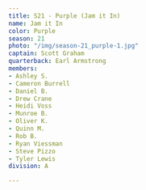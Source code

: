 ```yaml
---
title: S21 - Purple (Jam it In)
name: Jam it In
color: Purple
season: 21
photo: "/img/season-21_purple-1.jpg"
captain: Scott Graham
quarterback: Earl Armstrong
members:
- Ashley S.
- Cameron Burrell
- Daniel B.
- Drew Crane
- Heidi Voss
- Munroe B.
- Oliver K.
- Quinn M.
- Rob B.
- Ryan Viessman
- Steve Pizzo
- Tyler Lewis
division: A

---
```

